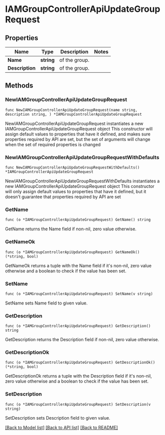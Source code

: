 # IAMGroupControllerApiUpdateGroupRequest

## Properties

Name | Type | Description | Notes
------------ | ------------- | ------------- | -------------
**Name** | **string** | of the group. | 
**Description** | **string** | of the group. | 

## Methods

### NewIAMGroupControllerApiUpdateGroupRequest

`func NewIAMGroupControllerApiUpdateGroupRequest(name string, description string, ) *IAMGroupControllerApiUpdateGroupRequest`

NewIAMGroupControllerApiUpdateGroupRequest instantiates a new IAMGroupControllerApiUpdateGroupRequest object
This constructor will assign default values to properties that have it defined,
and makes sure properties required by API are set, but the set of arguments
will change when the set of required properties is changed

### NewIAMGroupControllerApiUpdateGroupRequestWithDefaults

`func NewIAMGroupControllerApiUpdateGroupRequestWithDefaults() *IAMGroupControllerApiUpdateGroupRequest`

NewIAMGroupControllerApiUpdateGroupRequestWithDefaults instantiates a new IAMGroupControllerApiUpdateGroupRequest object
This constructor will only assign default values to properties that have it defined,
but it doesn't guarantee that properties required by API are set

### GetName

`func (o *IAMGroupControllerApiUpdateGroupRequest) GetName() string`

GetName returns the Name field if non-nil, zero value otherwise.

### GetNameOk

`func (o *IAMGroupControllerApiUpdateGroupRequest) GetNameOk() (*string, bool)`

GetNameOk returns a tuple with the Name field if it's non-nil, zero value otherwise
and a boolean to check if the value has been set.

### SetName

`func (o *IAMGroupControllerApiUpdateGroupRequest) SetName(v string)`

SetName sets Name field to given value.


### GetDescription

`func (o *IAMGroupControllerApiUpdateGroupRequest) GetDescription() string`

GetDescription returns the Description field if non-nil, zero value otherwise.

### GetDescriptionOk

`func (o *IAMGroupControllerApiUpdateGroupRequest) GetDescriptionOk() (*string, bool)`

GetDescriptionOk returns a tuple with the Description field if it's non-nil, zero value otherwise
and a boolean to check if the value has been set.

### SetDescription

`func (o *IAMGroupControllerApiUpdateGroupRequest) SetDescription(v string)`

SetDescription sets Description field to given value.



[[Back to Model list]](../README.md#documentation-for-models) [[Back to API list]](../README.md#documentation-for-api-endpoints) [[Back to README]](../README.md)


